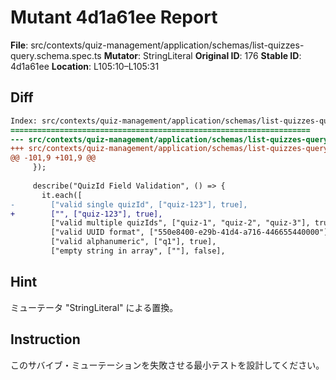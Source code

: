 # Mutant 4d1a61ee Report

**File**: src/contexts/quiz-management/application/schemas/list-quizzes-query.schema.spec.ts
**Mutator**: StringLiteral
**Original ID**: 176
**Stable ID**: 4d1a61ee
**Location**: L105:10–L105:31

## Diff

```diff
Index: src/contexts/quiz-management/application/schemas/list-quizzes-query.schema.spec.ts
===================================================================
--- src/contexts/quiz-management/application/schemas/list-quizzes-query.schema.spec.ts	original
+++ src/contexts/quiz-management/application/schemas/list-quizzes-query.schema.spec.ts	mutated #176
@@ -101,9 +101,9 @@
     });
 
     describe("QuizId Field Validation", () => {
       it.each([
-        ["valid single quizId", ["quiz-123"], true],
+        ["", ["quiz-123"], true],
         ["valid multiple quizIds", ["quiz-1", "quiz-2", "quiz-3"], true],
         ["valid UUID format", ["550e8400-e29b-41d4-a716-446655440000"], true],
         ["valid alphanumeric", ["q1"], true],
         ["empty string in array", [""], false],
```

## Hint

ミューテータ "StringLiteral" による置換。

## Instruction

このサバイブ・ミューテーションを失敗させる最小テストを設計してください。
